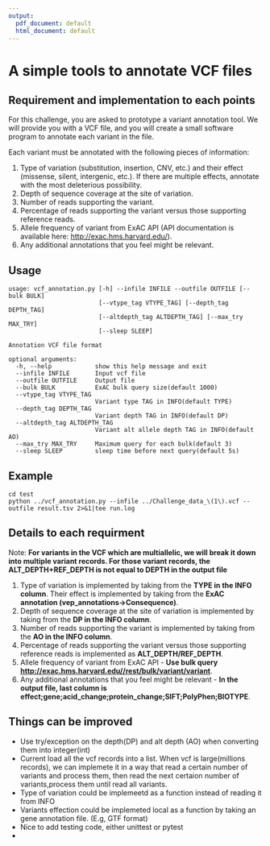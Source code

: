 ```yaml
---
output:
  pdf_document: default
  html_document: default
---
```

# A simple tools to annotate VCF files

## Requirement and implementation to each points

For this challenge, you are asked to prototype a variant annotation tool. We will provide you with
a VCF file, and you will create a small software program to annotate each variant in the file.

Each variant must be annotated with the following pieces of information:

  1. Type of variation (substitution, insertion, CNV, etc.) and their effect (missense, silent,
intergenic, etc.). If there are multiple effects, annotate with the most deleterious
possibility. 
  2. Depth of sequence coverage at the site of variation.
  3. Number of reads supporting the variant.
  4. Percentage of reads supporting the variant versus those supporting reference reads.
  5. Allele frequency of variant from ExAC API (API documentation is available here:
http://exac.hms.harvard.edu/).
  6. Any additional annotations that you feel might be relevant.
  
## Usage

```
usage: vcf_annotation.py [-h] --infile INFILE --outfile OUTFILE [--bulk BULK]
                         [--vtype_tag VTYPE_TAG] [--depth_tag DEPTH_TAG]
                         [--altdepth_tag ALTDEPTH_TAG] [--max_try MAX_TRY]
                         [--sleep SLEEP]

Annotation VCF file format

optional arguments:
  -h, --help            show this help message and exit
  --infile INFILE       Input vcf file
  --outfile OUTFILE     Output file
  --bulk BULK           ExAC bulk query size(default 1000)
  --vtype_tag VTYPE_TAG
                        Variant type TAG in INFO(default TYPE)
  --depth_tag DEPTH_TAG
                        Variant depth TAG in INFO(default DP)
  --altdepth_tag ALTDEPTH_TAG
                        Variant alt allele depth TAG in INFO(default AO)
  --max_try MAX_TRY     Maximum query for each bulk(default 3)
  --sleep SLEEP         sleep time before next query(default 5s)
```

## Example

```
cd test
python ../vcf_annotation.py --infile ../Challenge_data_\(1\).vcf --outfile result.tsv 2>&1|tee run.log
```


## Details to each requirment

Note: **For variants in the VCF which are multiallelic, we will break it down into multiple variant records. For those variant records, the ALT_DEPTH+REF_DEPTH is not equal to DEPTH in the output file**


  1. Type of variation is implemented by taking from the **TYPE in the INFO column**. Their effect is implemented by taking from the **ExAC annotation (vep_annotations->Consequence)**. 
  2. Depth of sequence coverage at the site of variation is implemented by taking from the **DP in the INFO column**.
  3. Number of reads supporting the variant is implemented by taking from the **AO in the INFO column**.
  4. Percentage of reads supporting the variant versus those supporting reference reads is implemented as **ALT_DEPTH/REF_DEPTH**.
  5. Allele frequency of variant from ExAC API - **Use bulk query http://exac.hms.harvard.edu//rest/bulk/variant/variant**.
  6. Any additional annotations that you feel might be relevant - **In the output file, last column is effect;gene;acid_change;protein_change;SIFT;PolyPhen;BIOTYPE**.
  
## Things can be improved

- Use try/exception on the depth(DP) and alt depth (AO) when converting them into integer(int)
- Current load all the vcf records into a list. When vcf is large(millions records), we can implemete it in a way that read a certain number of variants and  process them, then read the next certaion number of variants,process them until read all variants.
- Type of variation could be implemeetd as a function instead of reading it from INFO
- Variants effection could be implemeted local as a function by taking an gene annotation file. (E.g, GTF format)
- Nice to add testing code, either unittest or pytest
- 